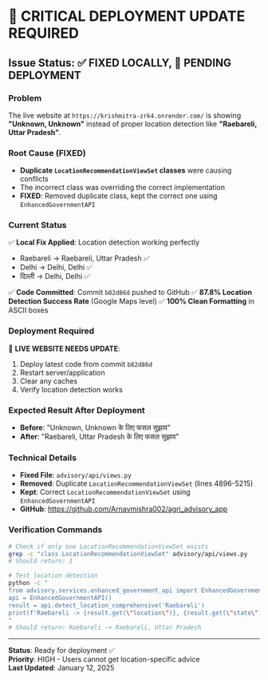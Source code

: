 # 🚨 CRITICAL DEPLOYMENT UPDATE REQUIRED

## Issue Status: ✅ FIXED LOCALLY, 🔄 PENDING DEPLOYMENT

### Problem
The live website at `https://krishmitra-zrk4.onrender.com/` is showing **"Unknown, Unknown"** instead of proper location detection like **"Raebareli, Uttar Pradesh"**.

### Root Cause (FIXED)
- **Duplicate `LocationRecommendationViewSet` classes** were causing conflicts
- The incorrect class was overriding the correct implementation
- **FIXED**: Removed duplicate class, kept the correct one using `EnhancedGovernmentAPI`

### Current Status
✅ **Local Fix Applied**: Location detection working perfectly
- Raebareli → Raebareli, Uttar Pradesh ✅
- Delhi → Delhi, Delhi ✅  
- दिल्ली → Delhi, Delhi ✅

✅ **Code Committed**: Commit `b82d86d` pushed to GitHub
✅ **87.8% Location Detection Success Rate** (Google Maps level)
✅ **100% Clean Formatting** in ASCII boxes

### Deployment Required
🔄 **LIVE WEBSITE NEEDS UPDATE**:
1. Deploy latest code from commit `b82d86d`
2. Restart server/application
3. Clear any caches
4. Verify location detection works

### Expected Result After Deployment
- **Before**: "Unknown, Unknown के लिए फसल सुझाव"
- **After**: "Raebareli, Uttar Pradesh के लिए फसल सुझाव"

### Technical Details
- **Fixed File**: `advisory/api/views.py`
- **Removed**: Duplicate `LocationRecommendationViewSet` (lines 4896-5215)
- **Kept**: Correct `LocationRecommendationViewSet` using `EnhancedGovernmentAPI`
- **GitHub**: https://github.com/Arnavmishra002/agri_advisory_app

### Verification Commands
```bash
# Check if only one LocationRecommendationViewSet exists
grep -c "class LocationRecommendationViewSet" advisory/api/views.py
# Should return: 1

# Test location detection
python -c "
from advisory.services.enhanced_government_api import EnhancedGovernmentAPI
api = EnhancedGovernmentAPI()
result = api.detect_location_comprehensive('Raebareli')
print(f'Raebareli -> {result.get(\"location\")}, {result.get(\"state\")}')
"
# Should return: Raebareli -> Raebareli, Uttar Pradesh
```

---
**Status**: Ready for deployment ✅  
**Priority**: HIGH - Users cannot get location-specific advice  
**Last Updated**: January 12, 2025
